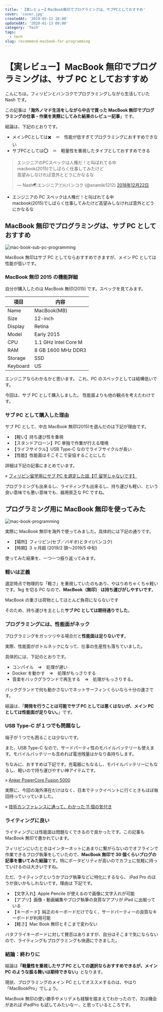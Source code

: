 ```yaml
---
title: '【実レビュー】MacBook無印でプログラミングは、サブPCとしておすすめ'
cover: 'cover.jpg'
createdAt: '2019-05-12 18:00'
updatedAt: '2020-01-13 09:00'
category: 'Tech'
tags:
  - tech
slug: recommend-macbook-for-programming
---
```


# 【実レビュー】MacBook 無印でプログラミングは、サブ PC としておすすめ

こんにちは。フィリピンとバンコクでプログラミングしながら生活していた Nash です。

この記事は「**海外ノマド生活をしながら中古で買った MacBook 無印でプログラミングの仕事・作業を実際にしてみた結果のレビュー記事**」です。

結論は、下記のとおりです。

- メインPCとしては✖️　＝　性能が低すぎてプログラミングにおすすめできない
- サブPCとしては⭕️　＝　軽量性を重視したタイプとしておすすめできる

<!-- Twitter -->
<blockquote class="twitter-tweet" data-lang="ja"><p lang="ja" dir="ltr">エンジニアのPCスペックは人権だ！と叫ばれてる中<br>macbook(2015)でしばらく仕事してみたけど<br>高望みしなければ意外とどうにかなるな</p>&mdash; Nash🌏エンジニア🇹🇭バンコク (@snamiki1212) <a href="https://twitter.com/snamiki1212/status/1076377911718891520?ref_src=twsrc%5Etfw">2018年12月22日</a></blockquote>
<script async src="https://platform.twitter.com/widgets.js" charset="utf-8"></script>
<!--  -->

- エンジニアの PC スペックは人権だ！と叫ばれてる中<br>macbook(2015)でしばらく仕事してみたけど高望みしなければ意外とどうにかなるな


## MacBook 無印でプログラミングは、サブ PC としておすすめ

![mac-book-sub-pc-programming](./1.jpg)

MacBook 無印はサブ PC としてならおすすめできますが、メイン PC としては性能が低いです。

### MacBook 無印 2015 の機能詳細

自分が購入したのは MacBook 無印(2015) です。スペックを見てみます。

| 項目     | 内容                 |
| -------- | -------------------- |
| Name     | MacBook(MB)          |
| Size     | 12-inch              |
| Display  | Retina               |
| Model    | Early 2015           |
| CPU      | 1.1 GHz Intel Core M |
| RAM      | 8 GB 1600 MHz DDR3   |
| Storage  | SSD                  |
| Keyboard | US                   |

エンジニアならわかるかと思います。
これ、PC のスペックとしては結構低いです。

今回は、サブ PC として購入しました。
性能面よりも他の観点を考えたわけです。

### サブ PC として購入した理由

サブ PC として、中古 MacBook 無印(2015)を選んだのは下記が理由です。

- 【軽い】持ち運び性を重視
- 【スタンドアローン】PC 単独で作業が行える環境
- 【ライフサイクル】USB Type-C なのでライフサイクルが長い
- 【性能】性能面はそこそこで妥協することにした

詳細は下記の記事にまとめています。

» [フィリピン留学用にサブ PC を選定した話【IT 留学じゃないです】](./philippines-select-sub-pc)

プログラミングも出来るし、ライティングも出来るし、持ち運びも軽い、という良い意味でも悪い意味でも、器用貧乏な PC ですね。

## プログラミング用に MacBook 無印を使ってみた

![mac-book-programming](./2.jpg)

実際に MacBook 無印を海外で使ってみました。具体的には下記の通りです。

- 【場所】フィリピン(セブ／バギオ)とタイ(バンコク)
- 【時期】3 ヶ月超 (2019/2 頭〜2019/5 中旬)

使ってみた結果を、一つ一つ振り返ってみます。

### 軽いは正義

選定時点で物理的な「軽さ」を重視していたのもあり、やはりめちゃくちゃ軽いです。1kg を切る PC なので、**MacBook（無印） は持ち運びがしやすいです**。

MacBook の重さは荷物としてほとんど負荷にならないです

そのため、持ち運びを主とした**サブ PC としては期待通りでした**。

### プログラミングには、性能面がネック

プログラミングをガッツリやる場合だと**性能面は足りないです**。

実際、性能面がボトルネックになって、仕事の生産性も落ちていました。

具体的には、下記のとおりです。

- コンパイル　⇒　処理が遅い
- Docker を動かす　⇒　処理がもっさりする
- 音楽をバックグラウンドで再生する　⇒　処理がもっさりする。

バックグランドで何も動かさないでネットサーフィンくらいなら十分の速さです。

結論は、「**開発を行うことは可能でサブ PC としては悪くはないが、メイン PC としては性能面が足りない。**」です。

### USB Type-C が１つでも問題なし

端子が 1 つでも困ることは少ないです。

また、USB Type-C なので、サードパーティ性のモバイルバッテリーも使えます。モバイルバッテリーも含めれば電池残量はかなり長持ちします。

ちなみに、おすすめは下記です。充電器にもなるし、モバイルバッテリーにもなるし、軽いので持ち運びやすい神アイテムです。

» [Anker PowerCore Fusion 5000](https://www.ankerjapan.com/category/BATTERY/A1621.html)

実際に、今回の海外滞在だけはなく、日本でテックイベントに行くときもほぼ毎回持っていっていました。

» [技術カンファレンスに通って、わかった 11 個の気付き](https://snamiki1212.com/result-of-going-to-conference)

### ライティングに良い

ライティングには性能面は問題なくできるので良かったです。この記事も MacBook 無印で書かれています。

フィリピンにいたときはインターネットにあまりに繋がらないのでオフラインで作業できるブログ執筆をしていたので、<b>MacBook 無印で 30 個くらいブログの記事を書いてみた結論</b>です。特にポータビリティが高いのでカフェに気軽に持っていけるのは大きいですね。

ただ、ライティングというかブログ執筆などに特化にするなら、 iPad Pro のほうが良いかもしれないです。理由は 下記です。

- 【文字入れ】Apple Pencile が使えるので画像に文字入れが可能
- 【アプリ】画像・動画編集やブログ執筆の良質なアプリが iPad に出揃っている
- 【キーボード】純正のキーボードだけでなく、サードパーティーの良質なキーボードが利用可能
- 【軽さ】Mac Book 無印とそこまで変わない

バタフライキーボードに対して賛否はありますが、自分はそこまで気にならないので、ライティングもプログラミングも快適にできました。

### 結論：終わりに

結論は<b>「軽量性を重視したサブ PC としての選択ならおすすめできるが、メイン PC のような振る舞いは期待できない」</b>となります。

現状、プログラミングのメイン PC としてオススメするのは、やはり「MacBookPro」でしょう。

MacBook 無印の使い勝手やメリデメも経験を踏まえてわかったので、次は機会があれば iPadPro も試してみたいなー、と思っているところです。

